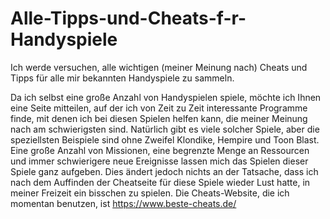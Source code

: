 # Alle-Tipps-und-Cheats-f-r-Handyspiele
Ich werde versuchen, alle wichtigen (meiner Meinung nach) Cheats und Tipps für alle mir bekannten Handyspiele zu sammeln.

Da ich selbst eine große Anzahl von Handyspielen spiele, möchte ich Ihnen eine Seite mitteilen, auf der ich von Zeit zu Zeit interessante Programme finde, mit denen ich bei diesen Spielen helfen kann, die meiner Meinung nach am schwierigsten sind. Natürlich gibt es viele solcher Spiele, aber die speziellsten Beispiele sind ohne Zweifel Klondike, Hempire und Toon Blast. Eine große Anzahl von Missionen, eine begrenzte Menge an Ressourcen und immer schwierigere neue Ereignisse lassen mich das Spielen dieser Spiele ganz aufgeben. Dies ändert jedoch nichts an der Tatsache, dass ich nach dem Auffinden der Cheatseite für diese Spiele wieder Lust hatte, in meiner Freizeit ein bisschen zu spielen. Die Cheats-Website, die ich momentan benutzen, ist https://www.beste-cheats.de/
